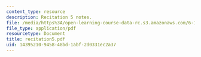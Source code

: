 ```yaml
---
content_type: resource
description: Recitation 5 notes.
file: /media/https%3A/open-learning-course-data-rc.s3.amazonaws.com/6-170-laboratory-in-software-engineering-fall-2005/14395210945848bd1abf2d0331ec2a37_recitation5.pdf
file_type: application/pdf
resourcetype: Document
title: recitation5.pdf
uid: 14395210-9458-48bd-1abf-2d0331ec2a37
---
```

